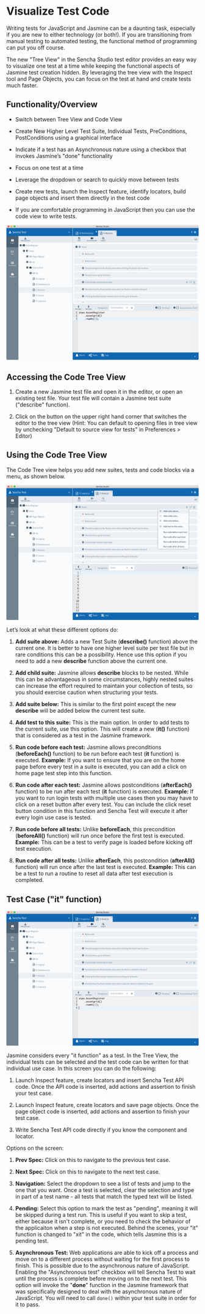 # Visualize Test Code

Writing tests for JavaScript and Jasmine can be a daunting task, especially if you are 
new to either technology (or both!). If you are transitioning from manual testing to 
automated testing, the functional method of programming can put you off course. 

The new "Tree View" in the Sencha Studio test editor provides an easy way to visualize one 
test at a time while keeping the functional aspects of Jasmine test creation hidden. By 
leveraging the tree view with the Inspect tool and Page Objects, you can focus on 
the test at hand and create tests much faster.

## Functionality/Overview

* Switch between Tree View and Code View

* Create New Higher Level Test Suite, Individual Tests, PreConditions, PostConditions 
using a graphical interface

* Indicate if a test has an Asynchronous nature using a checkbox that invokes Jasmine’s 
"done" functionality

* Focus on one test at a time

* Leverage the dropdown or search to quickly move between tests

* Create new tests, launch the Inspect feature, identify locators, build page objects 
and insert them directly in the test code

* If you are comfortable programming in JavaScript then you can use the code view to 
write tests.

![Code Tree View](../images/visualize-code-tree.png)

## Accessing the Code Tree View

1. Create a new Jasmine test file and open it in the editor, or open an existing test file. Your
test file will contain a Jasmine test suite ("describe" function).

2. Click on the button on the upper right hand corner that switches the editor to the 
tree view (Hint: You can default to opening files in tree view by unchecking "Default to source 
view for tests" in Preferences > Editor)

## Using the Code Tree View

The Code Tree view helps you add new suites, tests and code blocks via a menu, as shown below.

![Code Tree Menu](../images/visualize-code-tree-menu.png)

Let’s look at what these different options do:

1. **Add suite above:** Adds a new Test Suite (**describe()** function) above the current 
one. It is better to have one higher level suite per test file but in rare conditions 
this can be a possibility. Hence use this option if you need to add a new **describe** 
function above the current one.

2. **Add child suite:** Jasmine allows **describe** blocks to be nested. While this can be 
advantageous in some circumstances, highly nested suites can increase the effort required 
to maintain your collection of tests, so you should exercise caution when structuring your 
tests.

3. **Add suite below:** This is similar to the first point except the new **describe** will be 
added below the current test suite.

4. **Add test to this suite:** This is the main option. In order to add tests to the 
current suite, use this option. This will create a new (**it()** function) that is 
considered as a test in the Jasmine framework.

5. **Run code before each test:** Jasmine allows preconditions (**beforeEach()** function) 
to be run before each test (**it** function) is executed. **Example:** If you want 
to ensure that you are on the home page before every test in a suite is executed, you can add 
a click on home page test step into this function.

6. **Run code after each test:** Jasmine allows postconditions (**afterEach()** function) 
to be run after each test (**it** function) is executed. **Example:** If you want to run 
login tests with multiple use cases then you may have to click on a reset button after 
every test. You can include the click reset button condition in this function and Sencha 
Test will execute it after every login use case is tested.

7. **Run code before all tests:** Unlike **beforeEach**, this precondition (**beforeAll()** 
function) will run once before the first test is executed. **Example:** This can be a 
test to verify page is loaded before kicking off test execution.

8. **Run code after all tests:** Unlike **afterEach**, this postcondition 
(**afterAll()** function) will run once after the last test is executed. **Example:** This 
can be a test to run a routine to reset all data after test execution is completed.

## Test Case ("it" function)

![Editing a Test Case](../images/visualize-code-tree-edit-spec.png)

Jasmine considers every "it function" as a test. In the Tree View, the individual tests 
can be selected and the test code can be written for that individual use case. In this 
screen you can do the following:

1. Launch Inspect feature, create locators and insert Sencha Test API code. Once the API 
code is inserted, add actions and assertion to finish your test case.

2. Launch Inspect feature, create locators and save page objects. Once the page object 
code is inserted, add actions and assertion to finish your test case.

3. Write Sencha Test API code directly if you know the component and locator.

Options on the screen:

1. **Prev Spec:** Click on this to navigate to the previous test case.

2. **Next Spec:** Click on this to navigate to the next test case.

3. **Navigation:** Select the dropdown to see a list of tests and jump to the one that 
you want. Once a test is selected, clear the selection and type in part of a test name - all 
tests that match the typed text will be listed.

4. **Pending:** Select this option to mark the test as "pending", meaning it will be skipped
during a test run. This is useful if you want to skip a test, either because it isn't complete, 
or you need to check the behavior of the applicaiton when a step is not executed. Behind the scenes,
your "it" function is changed to "xit" in the code, which tells Jasmine this is a pending test.

5. **Asynchronous Test:** Web applications are able to kick off a process and move on to a 
different process without waiting for the first process to finish. This is possible 
due to the asynchronous nature of JavaScript. Enabling the "Asynchronous test" checkbox 
will tell Sencha Test to wait until the process is complete before moving on to the next 
test. This option will invoke the "**done**" function in the Jasmine framework that was 
specifically designed to deal with the asynchronous nature of JavaScript. You will need to 
call `done()` within your test suite in order for it to pass.
